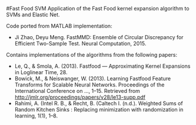 #Fast Food SVM
Application of the Fast Food kernel expansion algorithm to SVMs and Elastic Net.

Code ported from MATLAB implementation:
 * Ji Zhao, Deyu Meng. FastMMD: Ensemble of Circular Discrepancy for Efficient Two-Sample Test. Neural Computation, 2015. 

Contains implementations of the algorithms from the following papers:

* Le, Q., & Smola, A. (2013). Fastfood — Approximating Kernel Expansions in Loglinear Time, 28.
* Bowick, M., & Neiswanger, W. (2013). Learning Fastfood Feature Transforms for Scalable Neural Networks. Proceedings of the International Conference on …, 1–15. Retrieved from http://jmlr.org/proceedings/papers/v28/le13-supp.pdf
* Rahimi, A. (Intel R. B., & Recht, B. (Caltech I. (n.d.). Weighted Sums of Random Kitchen Sinks : Replacing minimization with randomization in learning, 1(1), 1–8.
